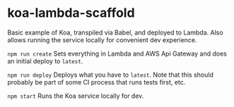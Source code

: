 # koa-lambda-scaffold
Basic example of Koa, transpiled via Babel, and deployed to Lambda. Also allows running the service locally for convenient dev experience.

`npm run create` Sets everything in Lambda and AWS Api Gateway and does an initial deploy to `latest`.

`npm run deploy` Deploys what you have to `latest`. Note that this should probably be part of some CI process that runs tests first, etc.

`npm start` Runs the Koa service locally for dev.
